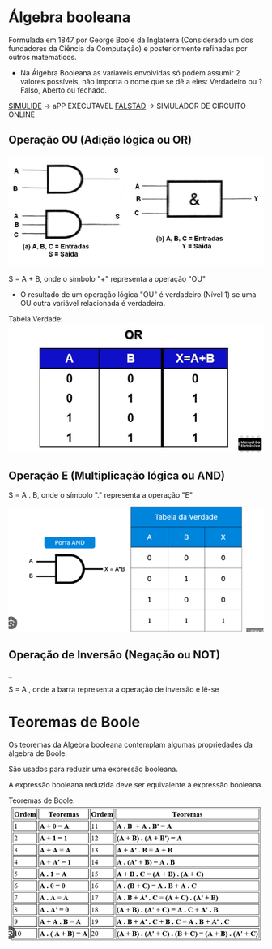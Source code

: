 # Álgebra booleana

Formulada em 1847  por George Boole da Inglaterra (Considerado um dos fundadores da Ciência da Computação) e posteriormente refinadas por outros matematicos.
- Na Álgebra Booleana as variaveis envolvidas só podem assumir 2 valores possíveis, não importa o nome que se dê a eles: Verdadeiro ou ?Falso, Aberto ou fechado.

[SIMULIDE](https://simulide.com/p/download110/)  -> aPP EXECUTAVEL
[FALSTAD](https://www.falstad.com/circuit/) -> SIMULADOR DE CIRCUITO ONLINE

## Operação OU (Adição lógica ou OR)
![alt text](image.png)

S = A + B, onde o símbolo "+" representa a operação "OU"

- O resultado de um operação lógica  "OU" é verdadeiro (Nível 1) se uma OU outra variável relacionada é verdadeira.

Tabela Verdade: 
![alt text](image-1.png)

## Operação E (Multiplicação lógica ou AND)

S = A . B, onde o símbolo "." representa a operação "E"

![alt text](image-2.png)

## Operação de Inversão (Negação ou NOT)
    _
S = A , onde a barra representa a operação de inversão e lê-se 

# Teoremas de Boole 

Os teoremas da Algebra booleana contemplam algumas propriedades da álgebra de Boole.

São usados para reduzir uma expressão booleana.  

A expressão booleana reduzida deve ser equivalente à expressão booleana.

Teoremas de Boole: 
![alt text](image-3.png)